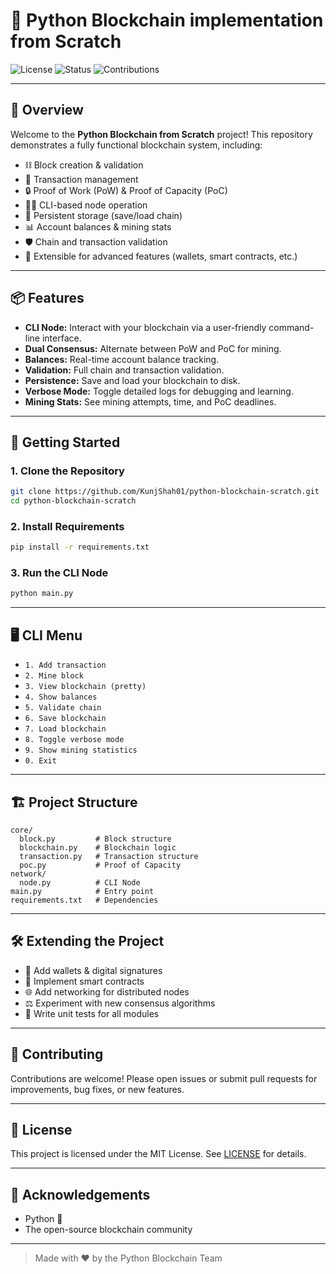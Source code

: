 # 🚀 Python Blockchain implementation from Scratch

    
![License](https://img.shields.io/badge/license-MIT-green)
![Status](https://img.shields.io/badge/status-Active-brightgreen)
![Contributions](https://img.shields.io/badge/contributions-welcome-orange)

---

## 🧩 Overview

Welcome to the **Python Blockchain from Scratch** project! This repository demonstrates a fully functional blockchain system, including:

- ⛓️ Block creation & validation
- 💸 Transaction management
- 🔒 Proof of Work (PoW) & Proof of Capacity (PoC)
- 🧑‍💻 CLI-based node operation
- 💾 Persistent storage (save/load chain)
- 📊 Account balances & mining stats
- 🛡️ Chain and transaction validation
- 🧰 Extensible for advanced features (wallets, smart contracts, etc.)

---

## 📦 Features

- **CLI Node:** Interact with your blockchain via a user-friendly command-line interface.
- **Dual Consensus:** Alternate between PoW and PoC for mining.
- **Balances:** Real-time account balance tracking.
- **Validation:** Full chain and transaction validation.
- **Persistence:** Save and load your blockchain to disk.
- **Verbose Mode:** Toggle detailed logs for debugging and learning.
- **Mining Stats:** See mining attempts, time, and PoC deadlines.

---

## 🚀 Getting Started

### 1. Clone the Repository
```bash
git clone https://github.com/KunjShah01/python-blockchain-scratch.git
cd python-blockchain-scratch
```

### 2. Install Requirements
```bash
pip install -r requirements.txt
```

### 3. Run the CLI Node
```bash
python main.py
```

---

## 🖥️ CLI Menu

- `1. Add transaction`  
- `2. Mine block`  
- `3. View blockchain (pretty)`  
- `4. Show balances`  
- `5. Validate chain`  
- `6. Save blockchain`  
- `7. Load blockchain`  
- `8. Toggle verbose mode`  
- `9. Show mining statistics`  
- `0. Exit`

---

## 🏗️ Project Structure

```
core/
  block.py         # Block structure
  blockchain.py    # Blockchain logic
  transaction.py   # Transaction structure
  poc.py           # Proof of Capacity
network/
  node.py          # CLI Node
main.py            # Entry point
requirements.txt   # Dependencies
```

---

## 🛠️ Extending the Project

- 🔑 Add wallets & digital signatures
- 🧠 Implement smart contracts
- 🌐 Add networking for distributed nodes
- ⚖️ Experiment with new consensus algorithms
- 🧪 Write unit tests for all modules

---

## 🤝 Contributing

Contributions are welcome! Please open issues or submit pull requests for improvements, bug fixes, or new features.

---

## 📄 License

This project is licensed under the MIT License. See [LICENSE](LICENSE) for details.

---

## 🙌 Acknowledgements

- Python 🐍
- The open-source blockchain community

---

> Made with ❤️ by the Python Blockchain Team
